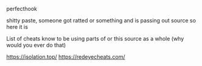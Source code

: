 perfecthook

shitty paste, someone got ratted or something and is passing out source so here it is



List of cheats know to be using parts of or this source as a whole (why would you ever do that)

https://isolation.top/
https://redeyecheats.com/
